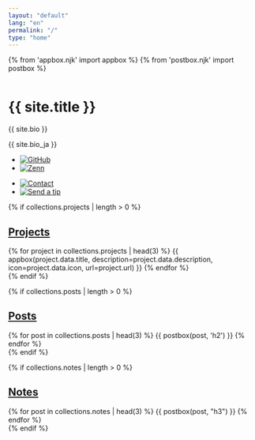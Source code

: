 ```yaml
---
layout: "default"
lang: "en"
permalink: "/"
type: "home"
---
```

{% from 'appbox.njk' import appbox %}
{% from 'postbox.njk' import postbox %}

<div class="profbox">
  <div class="proficon" aria-hidden data-svg="drpct">
    <noscript>
      <img src="{{ site.icons.proficon }}" alt>
    </noscript>
  </div>
  <h1>{{ site.title }}</h1>
  <p>{{ site.bio }}</p>
  <p lang="ja">{{ site.bio_ja }}</p>

  <ul>
    <li>
      <a href="https://github.com/Cizzuk" aria-label="GitHub" data-svg="gh" title="GitHub" rel="me">
        <noscript>
          <img alt="GitHub" src="/assets/home/icons/gh.png" class="dark-reverse">
        </noscript>
      </a>
    </li>
    <li>
      <a href="https://zenn.dev/cizzuk" aria-label="Zenn" data-svg="zenn" title="Zenn" rel="me">
        <noscript>
          <img alt="Zenn" src="/assets/home/icons/zenn.png">
        </noscript>
      </a>
    </li>
  </ul>
  <ul>
    <li>
      <a href="/contact/" aria-label="Contact" data-svg="mail" title="Contact">
        <noscript>
          <img alt="Contact" src="/assets/home/icons/mail.png" class="dark-reverse">
        </noscript>
      </a>
    </li>
    <li>
      <a href="/tip/" aria-label="Send a tip" data-svg="heart" title="Send a tip">
        <noscript>
          <img alt="Send a tip" src="/assets/home/icons/heart.png" class="dark-reverse">
        </noscript>
      </a>
    </li>
  </ul>
</div>

{% if collections.projects | length > 0 %}
## [Projects](/projects/)
<section>
  {% for project in collections.projects | head(3) %}
  {{ appbox(project.data.title,
    description=project.data.description,
    icon=project.data.icon,
    url=project.url) }}
  {% endfor %}
</section>
{% endif %}

{% if collections.posts | length > 0 %}
## [Posts](/posts/)
<section>
  {% for post in collections.posts | head(3) %}
  {{ postbox(post, 'h2') }}
  {% endfor %}
</section>
{% endif %}

{% if collections.notes | length > 0 %}
## [Notes](/notes/)
<section>
  {% for post in collections.notes | head(3) %}
  {{ postbox(post, "h3") }}
  {% endfor %}
</section>
{% endif %}
